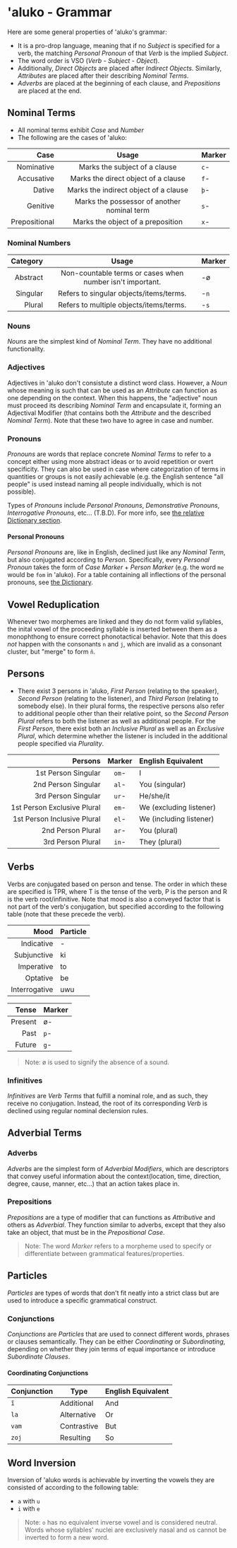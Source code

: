 # 'aluko - Grammar

Here are some general properties of 'aluko's grammar:

- It is a pro-drop language, meaning that if no *Subject* is specified for a verb, the matching *Personal Pronoun* of that *Verb* is the implied *Subject*.
- The word order is VSO (*Verb* - *Subject* - *Object*).
- Additionally, *Direct Objects* are placed after *Indirect Objects*. Similarly, *Attributes* are placed after their describing *Nominal Terms*.
- *Adverbs* are placed at the beginning of each clause, and *Prepositions* are placed at the end.

## Nominal Terms

- All nominal terms exhibit *Case* and *Number*
- The following are the cases of 'aluko:

| **Case**      | **Usage**                                   | **Marker**  |
| ------------: | :-----------------------------------------: | :---------- |
| Nominative    | Marks the subject of a clause               | `c`-        |
| Accusative    | Marks the direct object of a clause         | `f`-        |
| Dative        | Marks the indirect object of a clause       | `þ`-        |
| Genitive      | Marks the possessor of another nominal term | `s`-        |
| Prepositional | Marks the object of a preposition           | `x`-        |

### Nominal Numbers

| **Category** | **Usage**                                                 | **Marker** |
| -----------: | :-------------------------------------------------------: | :--------- |
| Abstract     | Non-countable terms or cases when number isn't important. | -ø         |
| Singular     | Refers to singular objects/items/terms.                   | -`n`       |
| Plural       | Refers to multiple objects/items/terms.                   | -`s`       |

### Nouns

*Nouns* are the simplest kind of *Nominal Term*. They have no additional functionality.

### Adjectives

Adjectives in 'aluko don't consistute a distinct word class. However, a *Noun* whose meaning is such that can be used as an *Attribute* can function as one depending on the context. When this happens, the "adjective" noun must proceed its describing *Nominal Term* and encapsulate it, forming an Adjectival Modifier (that contains both the *Attribute* and the described *Nominal Term*). Note that these two have to agree in case and number.

### Pronouns

*Pronouns* are words that replace concrete *Nominal Terms* to refer to a concept either using more abstract ideas or to avoid repetition or overt specificity. They can also be used in case where categorization of terms in quantities or groups is not easily achievable (e.g. the English sentence "all people" is used instead naming all people individually, which is not possible).

Types of *Pronouns* include *Personal Pronouns*, *Demonstrative Pronouns*, *Interrogative Pronouns*, etc... (T.B.D). For more info, see [the relative Dictionary section](./dictionary.md#other-types-of-pronouns).

#### Personal Pronouns

*Personal Pronouns* are, like in English, declined just like any *Nominal Term*, but also conjugated according to *Person*. Specifically, every *Personal Pronoun* takes the form of *Case Marker* + *Person Marker* (e.g. the word `me` would be `fom` in 'aluko). For a table containing all inflections of the personal pronouns, see [the Dictionary](./dictionary.md#pronoun-inflections).

## Vowel Reduplication

Whenever two morphemes are linked and they do not form valid syllables, the inital vowel of the proceeding syllable is inserted between them as a monophthong to ensure correct phonotactical behavior. Note that this does *not* happen with the consonants `n` and `j`, which are invalid as a consonant cluster, but "merge" to form `ñ`.

## Persons

- There exist 3 persons in 'aluko, *First Person* (relating to the speaker), *Second Person* (relating to the listener), and *Third Person* (relating to somebody else). In their plural forms, the respective persons also refer to additional people other than their relative point, so the *Second Person Plural* refers to both the listener as well as additional people. For the *First Person*, there exist both an *Inclusive Plural* as well as an *Exclusive Plural*, which determine whether the listener is included in the additional people specified via *Plurality*.

| **Persons**                   | **Marker** | **English Equivalent**  |
| ----------------------------: | :--------: | :---------------------- |
| 1st Person Singular           | `om`-      | I                       |
| 2nd Person Singular           | `al`-      | You (singular)          |
| 3rd Person Singular           | `ur`-      | He/she/it               |
| 1st Person Exclusive Plural   | `em`-      | We (excluding listener) |
| 1st Person Inclusive Plural   | `el`-      | We (including listener) |
| 2nd Person Plural             | `ar`-      | You (plural)            |
| 3rd Person Plural             | `in`-      | They (plural)           |

## Verbs

Verbs are conjugated based on person and tense. The order in which these are specified is TPR, where T is the tense of the verb, P is the person and R is the verb root/infinitive. Note that mood is also a conveyed factor that is not part of the verb's conjugation, but specified according to the following table (note that these precede the verb).

| **Mood**      | **Particle** |
| ------------: | :----------- |
| Indicative    | -            |
| Subjunctive   | ki           |
| Imperative    | to           |
| Optative      | be           |
| Interrogative | uwu          |

| **Tense** | **Marker** |
| --------: | :--------- |
| Present   | ø-         |
| Past      | `p`-       |
| Future    | `g`-       |

> Note: ø is used to signify the absence of a sound.

### Infinitives

*Infinitives* are *Verb Terms* that fulfill a nominal role, and as such, they receive no conjugation. Instead, the root of its corresponding *Verb* is declined using regular nominal declension rules.

## Adverbial Terms

### Adverbs

*Adverbs* are the simplest form of *Adverbial Modifiers*, which are descriptors that convey useful information about the context(location, time, direction, degree, cause, manner, etc...) that an action takes place in.

### Prepositions

*Prepositions* are a type of modifier that can functions as *Attributive* and others as *Adverbial*. They function similar to adverbs, except that they also take an object, that must be in the *Prepositional Case*.

> Note: The word *Marker* refers to a morpheme used to specify or differentiate between grammatical features/properties.

## Particles

*Particles* are types of words that don't fit neatly into a strict class but are used to introduce a specific grammatical construct.

### Conjunctions

*Conjunctions* are *Particles* that are used to connect different words, phrases or clauses semantically. They can be either *Coordinating* or *Subordinating*, depending on whether they join terms of equal importance or introduce *Subordinate Clauses*.

#### Coordinating Conjunctions

| **Conjunction** | **Type**    | **English Equivalent** |
| --------------- | ----------- | ---------------------- |
| `ĩ`             | Additional  | And                    |
| `la`            | Alternative | Or                     |
| `vam`           | Contrastive | But                    |
| `zoj`           | Resulting   | So                     |

## Word Inversion

Inversion of 'aluko words is achievable by inverting the vowels they are consisted of according to the following table:

- `a` with `u`
- `i` with `e`

> Note: `o` has no equivalent inverse vowel and is considered neutral. Words whose syllables' nuclei are exclusively nasal and `o`s cannot be inverted to form a new word.